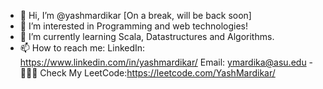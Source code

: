 - 👋 Hi, I’m @yashmardikar [On a break, will be back soon]
- 👀 I’m interested in Programming and web technologies!
- 🌱 I’m currently learning Scala, Datastructures and Algorithms.
- 📫 How to reach me:
LinkedIn: https://www.linkedin.com/in/yashmardikar/
Email: ymardika@asu.edu
-🧑🏽‍💻 Check My LeetCode:https://leetcode.com/YashMardikar/
<!---
yashmardikar/yashmardikar is a ✨ special ✨ repository because its `README.md` (this file) appears on your GitHub profile.
You can click the Preview link to take a look at your changes.
--->
